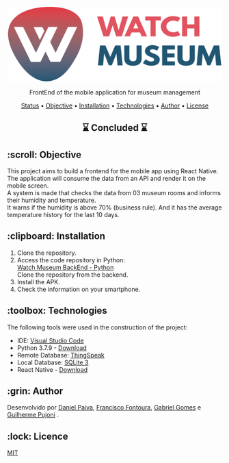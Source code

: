 <p align="center">
  <a href="#">
    <img src="logo/Watch-Museum.png" width="500" alt="Watch Museum">
  </a>
</p>
<p align="center">
    FrontEnd of the mobile application for museum management
</p>

<p align="center">
 <a href="#status">Status</a> • 
 <a href="#objetivo">Objective</a> •
 <a href="#instalacao">Installation</a> • 
 <a href="#tecnologias">Technologies</a> • 
 <a href="#autor">Author</a> • 
 <a href="#licenca">License</a> 
</p>

<h2 align="center" id=status> 
	⌛ Concluded ⌛
</h2>

<h2 id=objetivo>:scroll: Objective</h2>

This project aims to build a frontend for the mobile app using React Native.
The application will consume the data from an API and render it on the mobile screen.<br>
A system is made that checks the data from 03 museum rooms and informs their humidity and temperature.<br>
It warns if the humidity is above 70% (business rule).
And it has the average temperature history for the last 10 days.

<h2 id=instalacao>:clipboard: Installation</h2>

1. Clone the repository.
2. Access the code repository in Python:<br>
[Watch Museum BackEnd - Python](https://github.com/danhpaiva/watch-museum-py)<br>
Clone the repository from the backend.<br>
3. Install the APK.
4. Check the information on your smartphone.

<h2 id=tecnologias>:toolbox: Technologies</h2>

The following tools were used in the construction of the project:

- IDE: <a href="https://code.visualstudio.com/">Visual Studio Code</a>
- Python 3.7.9 - <a href="https://www.python.org/downloads/release/python-379/"> Download </a>
- Remote Database: <a href="https://thingspeak.com/">ThingSpeak</a>
- Local Database: <a href="https://www.sqlite.org/download.html">SQLite 3</a>
- React Native - <a href="https://reactnative.dev/"> Download </a>

<h2 id=autor>:grin: Author</h2>

Desenvolvido por <a href="https://www.linkedin.com/in/danhpaiva/" target="_blank">Daniel Paiva</a>,
<a href="https://www.linkedin.com/in/francisco-fontoura/" target="_blank">Francisco Fontoura</a>,
<a href="https://github.com/gab-gomes" target="_blank">Gabriel Gomes</a> e 
<a href="https://www.linkedin.com/in/guilhermepujoni/" target="_blank">Guilherme Pujoni</a> .

<h2 id=licenca>:lock: Licence</h2>
<a href="https://github.com/danhpaiva/watch-museum-rn/blob/main/LICENSE" target="_blank">MIT</a>
